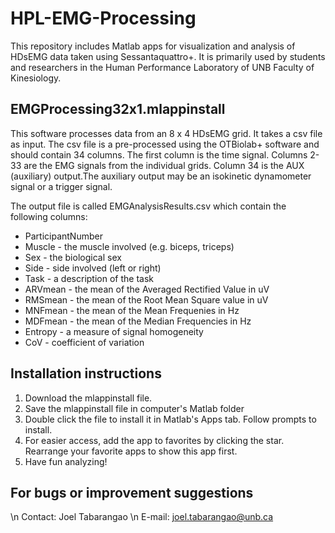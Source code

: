 # HPL-EMG-Processing

This repository includes Matlab apps for visualization and analysis of HDsEMG data taken using Sessantaquattro+. It is primarily used by students and researchers in the Human Performance Laboratory of UNB Faculty of Kinesiology.

## EMGProcessing32x1.mlappinstall

This software processes data from an 8 x 4 HDsEMG grid. It takes a csv file as input. The csv file is a pre-processed using the OTBiolab+ software and should contain 34 columns. The first column is the time signal. Columns 2-33 are the EMG signals from the individual grids. Column 34 is the AUX (auxiliary) output.The auxiliary output may be an isokinetic dynamometer signal or a trigger signal. 

The output file is called EMGAnalysisResults.csv which contain the following columns:
* ParticipantNumber
* Muscle - the muscle involved (e.g. biceps, triceps)
* Sex - the biological sex
* Side - side involved (left or right)
* Task - a description of the task
* ARVmean - the mean of the Averaged Rectified Value in uV 
* RMSmean - the mean of the Root Mean Square value in uV 
* MNFmean - the mean of the Mean Frequenies  in Hz 
* MDFmean - the mean of the Median Frequencies in Hz
* Entropy - a measure of signal homogeneity
* CoV - coefficient of variation

## Installation instructions
1. Download the mlappinstall file. 
2. Save the mlappinstall file in computer's Matlab folder
3. Double click the file to install it in Matlab's Apps tab. Follow prompts to install.
4. For easier access, add the app to favorites by clicking the star. Rearrange your favorite apps to show this app first.
5. Have fun analyzing! 

## For bugs or improvement suggestions
\n Contact: Joel Tabarangao
\n E-mail: joel.tabarangao@unb.ca
